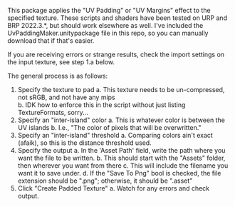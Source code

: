 This package applies the "UV Padding" or "UV Margins" effect to the specified texture.
These scripts and shaders have been tested on URP and BRP 2022.3.*, but should work elsewhere as well.
I've included the UvPaddingMaker.unitypackage file in this repo, so you can manually download that if that's easier.

If you are receiving errors or strange results, check the import settings on the input texture, see step 1.a below.


The general process is as follows:

1. Specify the texture to pad
	a. This texture needs to be un-compressed, not sRGB, and not have any mips	
	b. IDK how to enforce this in the script without just listing TextureFormats, sorry...
2. Specify an "inter-island" color
	a. This is whatever color is between the UV islands
	b. I.e., "The color of pixels that will be overwritten."
3. Specify an "inter-island" threshold
	a. Comparing colors ain't exact (afaik), so this is the distance threshold used.
4. Specify the output
	a. In the 'Asset Path' field, write the path where you want the file to be written.
	b. This should start with the "Assets" folder, then wherever you want from there
	c. This will include the filename you want it to save under.
	d. If the "Save To Png" bool is checked, the file extension should be ".png"; otherwise, it should be ".asset"
5. Click "Create Padded Texture"
	a. Watch for any errors and check output.
